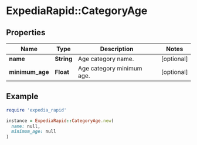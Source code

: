 # ExpediaRapid::CategoryAge

## Properties

| Name | Type | Description | Notes |
| ---- | ---- | ----------- | ----- |
| **name** | **String** | Age category name. | [optional] |
| **minimum_age** | **Float** | Age category minimum age. | [optional] |

## Example

```ruby
require 'expedia_rapid'

instance = ExpediaRapid::CategoryAge.new(
  name: null,
  minimum_age: null
)
```

